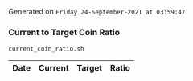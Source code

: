 Generated on `Friday 24-September-2021 at 03:59:47`

### Current to Target Coin Ratio
`current_coin_ratio.sh`

Date|Current|Target|Ratio
---|---|---|---
